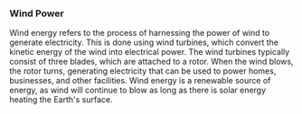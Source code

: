 ### Wind Power <!-- Main Heading -->

Wind energy refers to the process of harnessing the power of wind to generate electricity. This is done using wind turbines, which convert the kinetic energy of the wind into electrical power. The wind turbines typically consist of three blades, which are attached to a rotor. When the wind blows, the rotor turns, generating electricity that can be used to power homes, businesses, and other facilities. Wind energy is a renewable source of energy, as wind will continue to blow as long as there is solar energy heating the Earth's surface.
